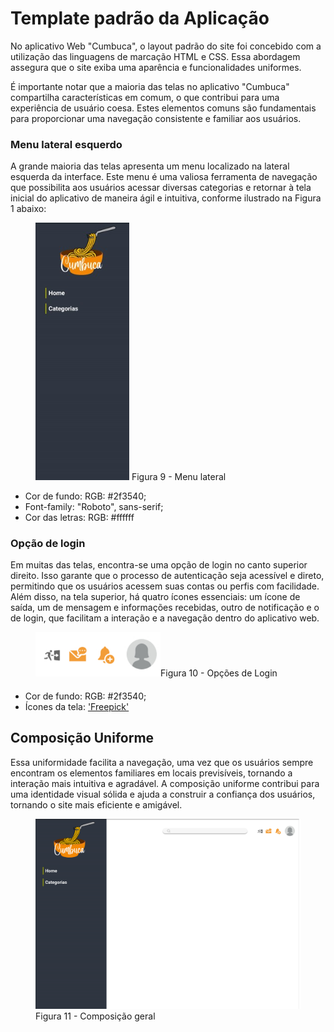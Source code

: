 # Template padrão da Aplicação

No aplicativo Web "Cumbuca", o layout padrão do site foi concebido com a utilização das linguagens de marcação HTML e CSS. Essa abordagem assegura que o site exiba uma aparência e funcionalidades uniformes.

É importante notar que a maioria das telas no aplicativo "Cumbuca" compartilha características em comum, o que contribui para uma experiência de usuário coesa. Estes elementos comuns são fundamentais para proporcionar uma navegação consistente e familiar aos usuários.

   



### Menu lateral esquerdo
A grande maioria das telas apresenta um menu localizado na lateral esquerda da interface. Este menu é uma valiosa ferramenta de navegação que possibilita aos usuários acessar diversas categorias e retornar à tela inicial do aplicativo de maneira ágil e intuitiva, conforme ilustrado na Figura 1 abaixo:

<figure> 
  <img src="/documentos/img/menuLateral.jpg" width="150px"
    <figcaption> Figura 9 - Menu lateral </figcaption>
</figure> 
                                                                                                                                                                                                                                                                                    

<ul>
<li>Cor de fundo: RGB: #2f3540;
<li>Font-family: "Roboto", sans-serif;</li>
<li>Cor das letras: RGB: #ffffff </li>
</ul> 


### Opção de login
Em muitas das telas, encontra-se uma opção de login no canto superior direito. Isso garante que o processo de autenticação seja acessível e direto, permitindo que os usuários acessem suas contas ou perfis com facilidade. Além disso, na tela superior, há quatro ícones essenciais: um ícone de saída, um de mensagem e informações recebidas, outro de notificação e o de login, que facilitam a interação e a navegação dentro do aplicativo web.



<figure> 
  <img src="/documentos/img/menuAcesso.png" width="200px" 
    <figcaption>Figura 10 - Opções de Login </figcaption>
</figure> 

>####
<ul>
<li>Cor de fundo: RGB: #2f3540; 
<li>Ícones da tela: <a href="https://br.freepik.com/search?format=search&query=icons">'Freepick'</a> 
</ul>



## Composição Uniforme

Essa uniformidade facilita a navegação, uma vez que os usuários sempre encontram os elementos familiares em locais previsíveis, tornando a interação mais intuitiva e agradável. A composição uniforme contribui para uma identidade visual sólida e ajuda a construir a confiança dos usuários, tornando o site mais eficiente e amigável.

<figure> 
  <img src="/documentos/img/ComposicaoGearl.png" width="1000px"
    <figcaption>Figura 11 - Composição geral </figcaption>
</figure> 

